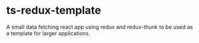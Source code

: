 # ts-redux-template
A small data fetching react app using redux and redux-thunk to be used as a template for larger applications.